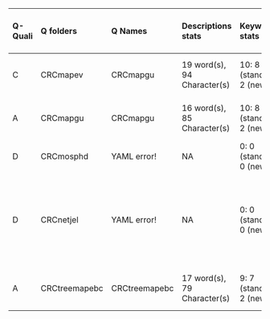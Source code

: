 |Q-Quali |Q folders     |Q Names       |Descriptions stats          |Keywords stats            |Meta Info data fields   |Q Code    |Bad file names                                                              |PDF files                                |
|:-------|:-------------|:-------------|:---------------------------|:-------------------------|:-----------------------|:---------|:---------------------------------------------------------------------------|:----------------------------------------|
|C       |CRCmapev      |CRCmapgu      |19 word(s), 94 Character(s) |10: 8 (standard), 2 (new) |q, p, a, d, k, df, o, s |NOT FOUND |                                                                            |                                         |
|A       |CRCmapgu      |CRCmapgu      |16 word(s), 85 Character(s) |10: 8 (standard), 2 (new) |q, p, a, d, k, df, o, s |ok        |                                                                            |                                         |
|D       |CRCmosphd     |YAML error!   |NA                          |0: 0 (standard), 0 (new)  |                        |NOT FOUND |                                                                            |                                         |
|D       |CRCnetjel     |YAML error!   |NA                          |0: 0 (standard), 0 (new)  |                        |NOT FOUND |bad Q file names!: 20160804 Zha Network of CRC Discussion Papers Report.pdf |If PDF is a picture PNG or JPG required! |
|A       |CRCtreemapebc |CRCtreemapebc |17 word(s), 79 Character(s) |9: 7 (standard), 2 (new)  |q, p, a, d, k, df, o, s |ok        |                                                                            |                                         |
